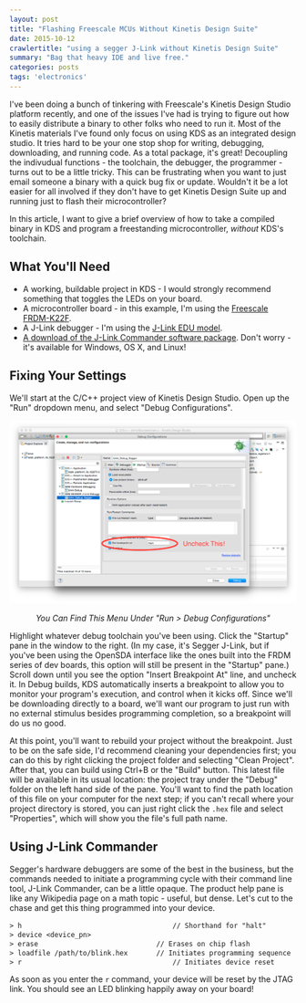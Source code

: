 ```yaml
---
layout: post
title: "Flashing Freescale MCUs Without Kinetis Design Suite"
date: 2015-10-12
crawlertitle: "using a segger J-Link without Kinetis Design Suite"
summary: "Bag that heavy IDE and live free."
categories: posts
tags: 'electronics'
---
```


I've been doing a bunch of tinkering with Freescale's Kinetis Design Studio platform recently, and one of the issues I've had is trying to figure out how to easily distribute a binary to other folks who need to run it. Most of the Kinetis materials I've found only focus on using KDS as an integrated design studio. It tries hard to be your one stop shop for writing, debugging, downloading, and running code. As a total package, it's great! Decoupling the indivudual functions - the toolchain, the debugger, the programmer - turns out to be a little tricky. This can be frustrating when you want to just email someone a binary with a quick bug fix or update. Wouldn't it be a lot easier for all involved if they don't have to get Kinetis Design Suite up and running just to flash their microcontroller? 

In this article, I want to give a brief overview of how to take a compiled binary in KDS and program a freestanding microcontroller, _without_ KDS's toolchain. 

## What You'll Need
* A working, buildable project in KDS - I would strongly recommend something that toggles the LEDs on your board. 
* A microcontroller board - in this example, I'm using the [Freescale FRDM-K22F](http://www.freescale.com/webapp/sps/site/prod_summary.jsp?code=FRDM-K22F).
* A J-Link debugger - I'm using the [J-Link EDU model](https://www.segger.com/j-link-edu.html).
* [A download of the J-Link Commander software package](https://www.segger.com/j-link-commander.html). Don't worry - it's available for Windows, OS X, and Linux!

## Fixing Your Settings
We'll start at the C/C++ project view of Kinetis Design Studio. Open up the "Run" dropdown menu, and select "Debug Configurations". 

<div align="center">
<img src="../assets/kds_main_breakpoint.png"/>
<p align="center"><em>You Can Find This Menu Under "Run > Debug Configurations"</em></p>
</div>

Highlight whatever debug toolchain you've been using. Click the "Startup" pane in the window to the right. (In my case, it's Segger J-Link, but if you've been using the OpenSDA interface like the ones built into the FRDM series of dev boards, this option will still be present in the "Startup" pane.) Scroll down until you see the option "Insert Breakpoint At" line, and uncheck it. In Debug builds, KDS automatically inserts a breakpoint to allow you to monitor your program's execution, and control when it kicks off. Since we'll be downloading directly to a board, we'll want our program to just run with no external stimulus besides programming completion, so a breakpoint will do us no good. 

At this point, you'll want to rebuild your project without the breakpoint. Just to be on the safe side, I'd recommend cleaning your dependencies first; you can do this by right clicking the project folder and selecting "Clean Project". After that, you can build using Ctrl+B or the "Build" button. This latest file will be available in its usual location: the project tray under the "Debug" folder on the left hand side of the pane. You'll want to find the path location of this file on your computer for the next step; if you can't recall where your project directory is stored, you can just right click the `.hex` file and select "Properties", which will show you the file's full path name. 

## Using J-Link Commander

Segger's hardware debuggers are some of the best in the business, but the commands needed to initiate a programming cycle with their command line tool, J-Link Commander, can be a little opaque. The product help pane is like any Wikipedia page on a math topic - useful, but dense. Let's cut to the chase and get this thing programmed into your device. 

```
> h										// Shorthand for "halt"
> device <device_pn>	
> erase								// Erases on chip flash
> loadfile /path/to/blink.hex		// Initiates programming sequence
> r										// Initiates device reset
```
As soon as you enter the `r` command, your device will be reset by the JTAG link. You should see an LED blinking happily away on your board!
